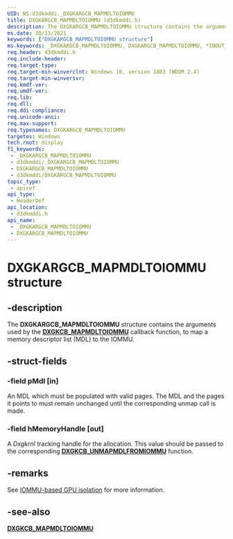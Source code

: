 ```yaml
---
UID: NS:d3dkmddi._DXGKARGCB_MAPMDLTOIOMMU
title: DXGKARGCB_MAPMDLTOIOMMU (d3dkmddi.h)
description: The DXGKARGCB_MAPMDLTOIOMMU structure contains the arguments used by the DXGKCB_MAPMDLTOIOMMU callback function, to map a memory descriptor list (MDL) to the IOMMU.
ms.date: 10/13/2021
keywords: ["DXGKARGCB_MAPMDLTOIOMMU structure"]
ms.keywords: _DXGKARGCB_MAPMDLTOIOMMU, DXGKARGCB_MAPMDLTOIOMMU, *INOUT_PDXGKARGCB_MAPMDLTOIOMMU
req.header: d3dkmddi.h
req.include-header: 
req.target-type: 
req.target-min-winverclnt: Windows 10, version 1803 (WDDM 2.4)
req.target-min-winversvr: 
req.kmdf-ver: 
req.umdf-ver: 
req.lib: 
req.dll: 
req.ddi-compliance: 
req.unicode-ansi: 
req.max-support: 
req.typenames: DXGKARGCB_MAPMDLTOIOMMU
targetos: Windows
tech.root: display
f1_keywords:
 - _DXGKARGCB_MAPMDLTOIOMMU
 - d3dkmddi/_DXGKARGCB_MAPMDLTOIOMMU
 - DXGKARGCB_MAPMDLTOIOMMU
 - d3dkmddi/DXGKARGCB_MAPMDLTOIOMMU
topic_type:
 - apiref
api_type:
 - HeaderDef
api_location:
 - d3dkmddi.h
api_name:
 - _DXGKARGCB_MAPMDLTOIOMMU
 - DXGKARGCB_MAPMDLTOIOMMU
---
```


# DXGKARGCB_MAPMDLTOIOMMU structure

## -description

The **DXGKARGCB_MAPMDLTOIOMMU** structure contains the arguments used by the [**DXGKCB_MAPMDLTOIOMMU**](nc-d3dkmddi-dxgkcb_mapmdltoiommu.md) callback function, to map a memory descriptor list (MDL) to the IOMMU.

## -struct-fields

### -field pMdl [in]

An MDL which must be populated with valid pages. The MDL and the pages it points to must remain unchanged until the corresponding unmap call is made.

### -field hMemoryHandle [out]

A *Dxgkrnl* tracking handle for the allocation. This value should be passed to the corresponding [**DXGKCB_UNMAPMDLFROMIOMMU**](nc-d3dkmddi-dxgkcb_unmapmdlfromiommu.md) function.

## -remarks

See [IOMMU-based GPU isolation](/windows-hardware/drivers/display/iommu-based-gpu-isolation) for more information.

## -see-also

[**DXGKCB_MAPMDLTOIOMMU**](nc-d3dkmddi-dxgkcb_mapmdltoiommu.md)
